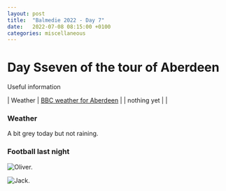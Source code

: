 ```yaml
---
layout: post
title:  "Balmedie 2022 - Day 7"
date:   2022-07-08 08:15:00 +0100
categories: miscellaneous
---
```

# Day Sseven of the tour of Aberdeen

Useful information

| Weather | [BBC weather for Aberdeen](https://www.bbc.co.uk/weather/2657832) |
| nothing yet |  |

### Weather   

A bit grey today but not raining.

### Football last night

![Oliver.](/assets/PXL_20220707_205914960-01.jpg)

![Jack.](/assets/PXL_20220707_205515638-01.jpg)

